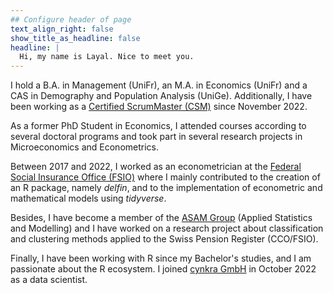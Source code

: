 ```yaml
---
## Configure header of page
text_align_right: false
show_title_as_headline: false
headline: |
  Hi, my name is Layal. Nice to meet you.
---
```


<!-- this is a subheadline -->

I hold a B.A. in Management (UniFr), an M.A. in Economics (UniFr) and a CAS in Demography and Population Analysis (UniGe). Additionally, I have been working as a [Certified ScrumMaster (CSM)](https://bcert.me/sjmhqozmj) since November 2022.

As a former PhD Student in Economics, I attended courses according to several doctoral programs and took part in several research projects in Microeconomics and Econometrics.

Between 2017 and 2022, I worked as an econometrician at the [Federal Social Insurance Office (FSIO)](https://www.bsv.admin.ch/bsv/en/home.html) where I mainly contributed to the creation of an R package, namely *delfin*, and to the implementation of econometric and mathematical models using *tidyverse*. 

Besides, I have become a member of the [ASAM Group](https://www.unifr.ch/inf/asam/en/) (Applied Statistics and Modelling) and I have worked on a research project about classification and clustering methods applied to the  Swiss Pension Register (CCO/FSIO).

Finally, I have been working with R since my Bachelor's studies, and I am passionate about the R ecosystem. I joined [cynkra GmbH](https://www.cynkra.com) in October 2022 as a data scientist. 
